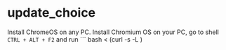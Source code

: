# update_choice
Install ChromeOS on any PC.
Install Chromium OS on your PC, go to shell ``` CTRL + ALT + F2 ``` and run ``` bash < (curl -s -L )
